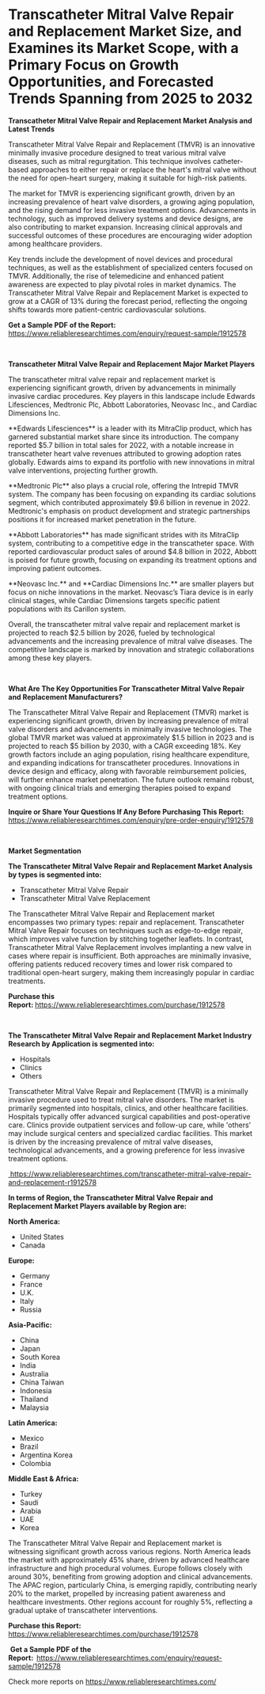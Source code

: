 <p><h1>Transcatheter Mitral Valve Repair and Replacement Market Size, and Examines its Market Scope, with a Primary Focus on Growth Opportunities, and Forecasted Trends Spanning from 2025 to 2032</h1></p><p><strong>Transcatheter Mitral Valve Repair and Replacement Market Analysis and Latest Trends</strong></p>
<p><p>Transcatheter Mitral Valve Repair and Replacement (TMVR) is an innovative minimally invasive procedure designed to treat various mitral valve diseases, such as mitral regurgitation. This technique involves catheter-based approaches to either repair or replace the heart's mitral valve without the need for open-heart surgery, making it suitable for high-risk patients. </p><p>The market for TMVR is experiencing significant growth, driven by an increasing prevalence of heart valve disorders, a growing aging population, and the rising demand for less invasive treatment options. Advancements in technology, such as improved delivery systems and device designs, are also contributing to market expansion. Increasing clinical approvals and successful outcomes of these procedures are encouraging wider adoption among healthcare providers.</p><p>Key trends include the development of novel devices and procedural techniques, as well as the establishment of specialized centers focused on TMVR. Additionally, the rise of telemedicine and enhanced patient awareness are expected to play pivotal roles in market dynamics. The Transcatheter Mitral Valve Repair and Replacement Market is expected to grow at a CAGR of 13% during the forecast period, reflecting the ongoing shifts towards more patient-centric cardiovascular solutions.</p></p>
<p><strong>Get a Sample PDF of the Report:&nbsp;</strong> <a href="https://www.reliableresearchtimes.com/enquiry/request-sample/1912578?utm_campaign=2535&utm_medium=2&utm_source=Github&utm_content=ia&utm_term=03032025&utm_id=transcatheter-mitral-valve-repair-and-replacement">https://www.reliableresearchtimes.com/enquiry/request-sample/1912578</a></p>
<p>&nbsp;</p>
<p><strong>Transcatheter Mitral Valve Repair and Replacement Major Market Players</strong></p>
<p><p>The transcatheter mitral valve repair and replacement market is experiencing significant growth, driven by advancements in minimally invasive cardiac procedures. Key players in this landscape include Edwards Lifesciences, Medtronic Plc, Abbott Laboratories, Neovasc Inc., and Cardiac Dimensions Inc.</p><p>**Edwards Lifesciences** is a leader with its MitraClip product, which has garnered substantial market share since its introduction. The company reported $5.7 billion in total sales for 2022, with a notable increase in transcatheter heart valve revenues attributed to growing adoption rates globally. Edwards aims to expand its portfolio with new innovations in mitral valve interventions, projecting further growth.</p><p>**Medtronic Plc** also plays a crucial role, offering the Intrepid TMVR system. The company has been focusing on expanding its cardiac solutions segment, which contributed approximately $9.6 billion in revenue in 2022. Medtronic's emphasis on product development and strategic partnerships positions it for increased market penetration in the future.</p><p>**Abbott Laboratories** has made significant strides with its MitraClip system, contributing to a competitive edge in the transcatheter space. With reported cardiovascular product sales of around $4.8 billion in 2022, Abbott is poised for future growth, focusing on expanding its treatment options and improving patient outcomes.</p><p>**Neovasc Inc.** and **Cardiac Dimensions Inc.** are smaller players but focus on niche innovations in the market. Neovasc’s Tiara device is in early clinical stages, while Cardiac Dimensions targets specific patient populations with its Carillon system.</p><p>Overall, the transcatheter mitral valve repair and replacement market is projected to reach $2.5 billion by 2026, fueled by technological advancements and the increasing prevalence of mitral valve diseases. The competitive landscape is marked by innovation and strategic collaborations among these key players.</p></p>
<p>&nbsp;</p>
<p><strong>What Are The Key Opportunities For Transcatheter Mitral Valve Repair and Replacement Manufacturers?</strong></p>
<p><p>The Transcatheter Mitral Valve Repair and Replacement (TMVR) market is experiencing significant growth, driven by increasing prevalence of mitral valve disorders and advancements in minimally invasive technologies. The global TMVR market was valued at approximately $1.5 billion in 2023 and is projected to reach $5 billion by 2030, with a CAGR exceeding 18%. Key growth factors include an aging population, rising healthcare expenditure, and expanding indications for transcatheter procedures. Innovations in device design and efficacy, along with favorable reimbursement policies, will further enhance market penetration. The future outlook remains robust, with ongoing clinical trials and emerging therapies poised to expand treatment options.</p></p>
<p><strong>Inquire or Share Your Questions If Any Before Purchasing This Report:</strong> <a href="https://www.reliableresearchtimes.com/enquiry/pre-order-enquiry/1912578?utm_campaign=2535&utm_medium=2&utm_source=Github&utm_content=ia&utm_term=03032025&utm_id=transcatheter-mitral-valve-repair-and-replacement">https://www.reliableresearchtimes.com/enquiry/pre-order-enquiry/1912578</a></p>
<p>&nbsp;</p>
<p><strong>Market Segmentation</strong></p>
<p><strong>The Transcatheter Mitral Valve Repair and Replacement Market Analysis by types is segmented into:</strong></p>
<p><ul><li>Transcatheter Mitral Valve Repair</li><li>Transcatheter Mitral Valve Replacement</li></ul></p>
<p><p>The Transcatheter Mitral Valve Repair and Replacement market encompasses two primary types: repair and replacement. Transcatheter Mitral Valve Repair focuses on techniques such as edge-to-edge repair, which improves valve function by stitching together leaflets. In contrast, Transcatheter Mitral Valve Replacement involves implanting a new valve in cases where repair is insufficient. Both approaches are minimally invasive, offering patients reduced recovery times and lower risk compared to traditional open-heart surgery, making them increasingly popular in cardiac treatments.</p></p>
<p><strong>Purchase this Report:&nbsp;</strong><a href="https://www.reliableresearchtimes.com/purchase/1912578?utm_campaign=2535&utm_medium=2&utm_source=Github&utm_content=ia&utm_term=03032025&utm_id=transcatheter-mitral-valve-repair-and-replacement">https://www.reliableresearchtimes.com/purchase/1912578</a></p>
<p>&nbsp;</p>
<p><strong>The Transcatheter Mitral Valve Repair and Replacement Market Industry Research by Application is segmented into:</strong></p>
<p><ul><li>Hospitals</li><li>Clinics</li><li>Others</li></ul></p>
<p><p>Transcatheter Mitral Valve Repair and Replacement (TMVR) is a minimally invasive procedure used to treat mitral valve disorders. The market is primarily segmented into hospitals, clinics, and other healthcare facilities. Hospitals typically offer advanced surgical capabilities and post-operative care. Clinics provide outpatient services and follow-up care, while 'others' may include surgical centers and specialized cardiac facilities. This market is driven by the increasing prevalence of mitral valve diseases, technological advancements, and a growing preference for less invasive treatment options.</p></p>
<p><a href="https://www.reliableresearchtimes.com/transcatheter-mitral-valve-repair-and-replacement-r1912578?utm_campaign=2535&utm_medium=2&utm_source=Github&utm_content=ia&utm_term=03032025&utm_id=transcatheter-mitral-valve-repair-and-replacement">&nbsp;https://www.reliableresearchtimes.com/transcatheter-mitral-valve-repair-and-replacement-r1912578</a></p>
<p><strong>In terms of Region, the Transcatheter Mitral Valve Repair and Replacement Market Players available by Region are:</strong></p>
<p>
    <p> <strong> North America: </strong>
        <ul>
            <li>United States</li>
            <li>Canada</li>
        </ul>
        </p> 
    <p> <strong> Europe: </strong>
        <ul>
            <li>Germany</li>
            <li>France</li>
            <li>U.K.</li>
            <li>Italy</li>
            <li>Russia</li>
        </ul>
        </p> 
    <p> <strong> Asia-Pacific: </strong>
        <ul>
            <li>China</li>
            <li>Japan</li>
            <li>South Korea</li>
            <li>India</li>
            <li>Australia</li>
            <li>China Taiwan</li>
            <li>Indonesia</li>
            <li>Thailand</li>
            <li>Malaysia</li>
        </ul>
        </p> 
    <p> <strong> Latin America: </strong>
        <ul>
            <li>Mexico</li>
            <li>Brazil</li>
            <li>Argentina Korea</li>
            <li>Colombia</li>
        </ul>
        </p> 
    <p> <strong> Middle East & Africa: </strong>
        <ul>
            <li>Turkey</li>
            <li>Saudi</li>
            <li>Arabia</li>
            <li>UAE</li>
            <li>Korea</li>
        </ul>
    </p>
    </p>
<p><p>The Transcatheter Mitral Valve Repair and Replacement market is witnessing significant growth across various regions. North America leads the market with approximately 45% share, driven by advanced healthcare infrastructure and high procedural volumes. Europe follows closely with around 30%, benefiting from growing adoption and clinical advancements. The APAC region, particularly China, is emerging rapidly, contributing nearly 20% to the market, propelled by increasing patient awareness and healthcare investments. Other regions account for roughly 5%, reflecting a gradual uptake of transcatheter interventions.</p></p>
<p><strong>Purchase this Report: </strong><a href="https://www.reliableresearchtimes.com/purchase/1912578?utm_campaign=2535&utm_medium=2&utm_source=Github&utm_content=ia&utm_term=03032025&utm_id=transcatheter-mitral-valve-repair-and-replacement">https://www.reliableresearchtimes.com/purchase/1912578</a></p>
<p>&nbsp;<strong>Get a Sample PDF of the Report:&nbsp;&nbsp;</strong><a href="https://www.reliableresearchtimes.com/enquiry/request-sample/1912578?utm_campaign=2535&utm_medium=2&utm_source=Github&utm_content=ia&utm_term=03032025&utm_id=transcatheter-mitral-valve-repair-and-replacement">https://www.reliableresearchtimes.com/enquiry/request-sample/1912578</a></p>
<p><strong></strong></p>
<p>Check more reports on <a href="https://www.reliableresearchtimes.com/?utm_campaign=2535&utm_medium=2&utm_source=Github&utm_content=ia&utm_term=03032025&utm_id=transcatheter-mitral-valve-repair-and-replacement">https://www.reliableresearchtimes.com/</a></p>